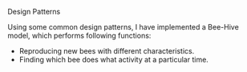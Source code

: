 Design Patterns
 
Using some common design patterns, I have implemented a Bee-Hive model, which performs following functions:
- Reproducing new bees with different characteristics.
- Finding which bee does what activity at a particular time.

